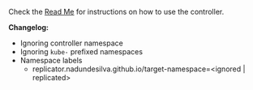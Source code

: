 Check the [Read Me](https://github.com/nadundesilva/k8s-replicator/tree/v0.1.0#how-to-use) for instructions on how to use the controller.

**Changelog:**

- Ignoring controller namespace
- Ignoring `kube-` prefixed namespaces
- Namespace labels
  - replicator.nadundesilva.github.io/target-namespace=\<ignored | replicated>
